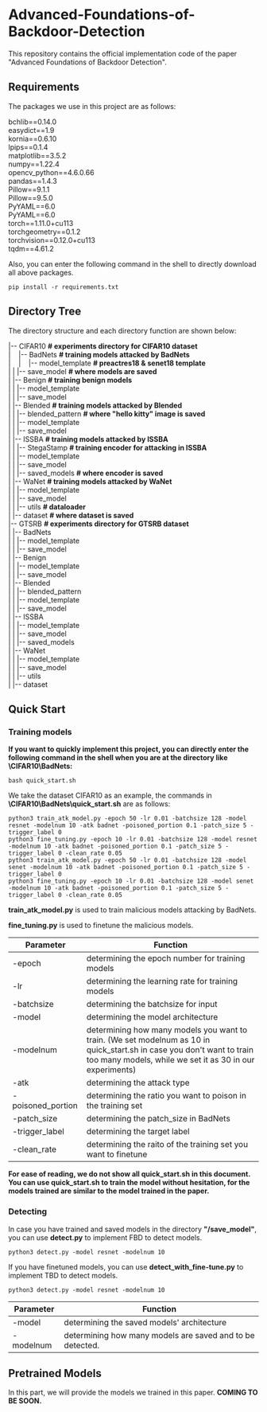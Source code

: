 # Advanced-Foundations-of-Backdoor-Detection
This repository contains the official implementation code of the paper "Advanced Foundations of Backdoor Detection".

## Requirements
The packages we use in this project are as follows:

bchlib==0.14.0<br />
easydict==1.9<br />
kornia==0.6.10<br />
lpips==0.1.4<br />
matplotlib==3.5.2<br />
numpy==1.22.4<br />
opencv_python==4.6.0.66<br />
pandas==1.4.3<br />
Pillow==9.1.1<br />
Pillow==9.5.0<br />
PyYAML==6.0<br />
PyYAML==6.0<br />
torch==1.11.0+cu113<br />
torchgeometry==0.1.2<br />
torchvision==0.12.0+cu113<br />
tqdm==4.61.2<br />

Also, you can enter the following command in the shell to directly download all above packages.

```shell
pip install -r requirements.txt
```

## Directory Tree

The directory structure and each directory function are shown below:

|-- CIFAR10						**# experiments directory for CIFAR10 dataset**<br />
|&nbsp;&nbsp;&nbsp;&nbsp;|-- BadNets					   **# training models attacked by BadNets**	<br />
|&nbsp;&nbsp;&nbsp;&nbsp;|&nbsp;&nbsp;&nbsp;&nbsp;|-- model_template                       **# preactres18 & senet18 template**<br />
|   |   |-- save_model                               **# where models are saved**<br />
|   |-- Benign                                             **# training benign models**<br />
|   |   |-- model_template<br />
|   |   |-- save_model<br />
|   |-- Blended                                          **# training models attacked by Blended**<br />
|   |   |-- blended_pattern                      **# where "hello kitty" image is saved**<br />
|   |   |-- model_template<br />
|   |   |-- save_model<br />
|   |-- ISSBA                                             **# training models attacked by ISSBA**<br />
|   |   |-- StegaStamp                            **# training encoder for attacking in ISSBA**<br />
|   |   |-- model_template<br />
|   |   |-- save_model<br />
|   |   |-- saved_models                         **# where encoder is saved**<br />
|   |-- WaNet                                           **# training models attacked by WaNet**<br />
|   |   |-- model_template<br />
|   |   |-- save_model<br />
|   |   |-- utils                                           **# dataloader**<br />
|   |-- dataset                                           **# where dataset is saved**<br />
|-- GTSRB                                                 **# experiments directory for GTSRB dataset**<br />
|    |-- BadNets<br />
|    |   |-- model_template<br />
|    |   |-- save_model<br />
|    |-- Benign<br />
|    |   |-- model_template<br />
|    |   |-- save_model<br />
|    |-- Blended<br />
|    |   |-- blended_pattern<br />
|    |   |-- model_template<br />
|    |   |-- save_model<br />
|    |-- ISSBA<br />
|    |   |-- model_template<br />
|    |   |-- save_model<br />
|    |   |-- saved_models<br />
|    |-- WaNet<br />
|    |   |-- model_template<br />
|    |   |-- save_model<br />
|    |   |-- utils<br />
|    |-- dataset

## Quick Start

### Training models

**If you want to quickly implement this project, you can directly enter the following command in the shell when you are at the directory like \CIFAR10\BadNets:**

```shell
bash quick_start.sh
```

We take the dataset CIFAR10 as an example, the commands in **\CIFAR10\BadNets\quick_start.sh** are as follows:

```shell
python3 train_atk_model.py -epoch 50 -lr 0.01 -batchsize 128 -model resnet -modelnum 10 -atk badnet -poisoned_portion 0.1 -patch_size 5 -trigger_label 0
python3 fine_tuning.py -epoch 10 -lr 0.01 -batchsize 128 -model resnet -modelnum 10 -atk badnet -poisoned_portion 0.1 -patch_size 5 -trigger_label 0 -clean_rate 0.05
python3 train_atk_model.py -epoch 50 -lr 0.01 -batchsize 128 -model senet -modelnum 10 -atk badnet -poisoned_portion 0.1 -patch_size 5 -trigger_label 0
python3 fine_tuning.py -epoch 10 -lr 0.01 -batchsize 128 -model senet -modelnum 10 -atk badnet -poisoned_portion 0.1 -patch_size 5 -trigger_label 0 -clean_rate 0.05
```

**train_atk_model.py** is used to train malicious models attacking by BadNets.

**fine_tuning.py** is used to finetune the malicious models.

| Parameter         | Function                                                     |
| ----------------- | ------------------------------------------------------------ |
| -epoch            | determining the epoch number for training models             |
| -lr               | determining the learning rate for training models            |
| -batchsize        | determining the batchsize for input                          |
| -model            | determining the model architecture                           |
| -modelnum         | determining how many models you want to train. (We set modelnum as 10 in quick_start.sh in case you don't want to train too many models, while we set it as 30 in our experiments) |
| -atk              | determining the attack type                                  |
| -poisoned_portion | determining the ratio you want to poison in the training set |
| -patch_size       | determining the patch_size in BadNets                        |
| -trigger_label    | determining the target label                                 |
| -clean_rate       | determining the raito of the training set you want to finetune |

**For ease of reading, we do not show all quick_start.sh in this document. You can use quick_start.sh to train the model without hesitation, for the models trained are similar to the model trained in the paper.**

### Detecting

In case you have trained and saved models in the directory **"/save_model"**, you can use **detect.py** to implement FBD to detect models.

```shell
python3 detect.py -model resnet -modelnum 10
```

If you have finetuned  models, you can use **detect_with_fine-tune.py** to implement TBD to detect models.

```shell
python3 detect.py -model resnet -modelnum 10
```

| Parameter | Function                                                  |
| --------- | --------------------------------------------------------- |
| -model    | determining the saved models' architecture                |
| -modelnum | determining how many models are saved and to be detected. |

## Pretrained Models

In this part, we will provide the models we trained in this paper. **COMING TO BE SOON.**
